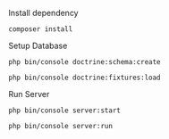 Install dependency

```composer install```

Setup Database

```php bin/console doctrine:schema:create```

```php bin/console doctrine:fixtures:load```

Run Server

```php bin/console server:start```

```php bin/console server:run```